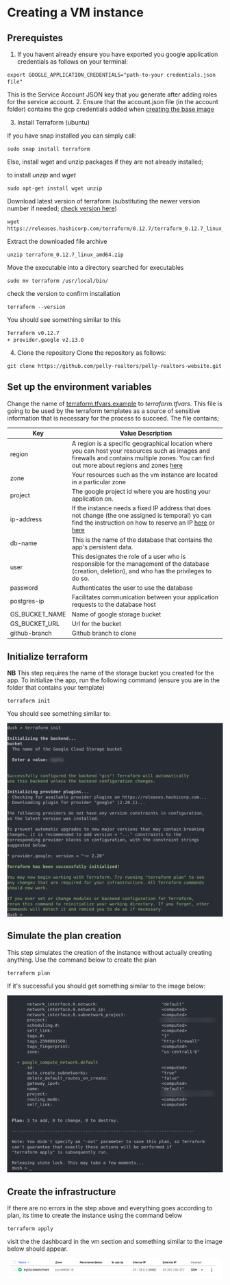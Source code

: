 # Creating a VM instance

## Prerequistes
1. If you havent already ensure you have exported you google application credentials as follows on your terminal:
```
export GOOGLE_APPLICATION_CREDENTIALS="path-to-your credentials.json file"
```
This is the Service Account JSON key that you generate after adding roles for the service account.
2. Ensure that the account.json file (in the account folder) contains the gcp credentials added when [creating the base image](../base-image/README.md)

3. Install Terraform (ubuntu)

If you have snap installed you can simply call:

```
sudo snap install terraform
```

Else, install wget and unzip packages if they are not already installed;

to install *unzip* and *wget*

```
sudo apt-get install wget unzip
```

Download latest version of terraform (substituting the newer version number if needed; [check version here](https://www.terraform.io/downloads.html))
```
wget https://releases.hashicorp.com/terraform/0.12.7/terraform_0.12.7_linux_amd64.zip
```

Extract the downloaded file archive
```
unzip terraform_0.12.7_linux_amd64.zip
```
Move the executable into a directory searched for executables
```
sudo mv terraform /usr/local/bin/
```

check the version to confirm installation
```
terraform --version
```
You should see something similar to this
```
Terraform v0.12.7
+ provider.google v2.13.0
```
4. Clone the repository
Clone the repository as follows:
```
git clone https://github.com/pelly-realtors/pelly-realtors-website.git
```

## Set up the environment variables
Change the name of [terraform.tfvars.example](./terraform.tfvars.example) to *terraform.tfvars*. This file is going to be used by the terraform templates as a source of sensitive information that is necessary for the process to succeed. The file contains;

| **Key**           | **Value Description**|
|-------------------|----------------------|
| region            | A region is a specific geographical location where you can host your resources such as images and firewalls and contains multiple zones. You can find out more about regions and zones [here](https://cloud.google.com/compute/docs/regions-zones/)|
| zone              | Your resources such as the vm instance are located in a particular zone|
| project           | The google project id where you are hosting your application on.|
| ip-address        | If the instance needs a fixed IP address that does not change (the one assigned is temporal) yo can find the instruction on how to reserve an IP [here](https://cloud.google.com/compute/docs/ip-addresses/reserve-static-external-ip-address#reserve_new_static) or [here](https://cloud.google.com/compute/docs/ip-addresses/reserve-static-external-ip-address#promote_ephemeral_ip)|
| db-name     | This is the name of the database that contains the app's persistent data.|
| user              | This designates the role of a user who is responsible for the management of the database (creation, deletion), and who has the privileges to do so.|
| password          | Authenticates the user to use the database|
| postgres-ip       | Facilitates communication between your application requests to the database host|
| GS_BUCKET_NAME | Name of google storage bucket|
| GS_BUCKET_URL | Url for the bucket|
| github-branch | Github branch to clone |

## Initialize terraform
**NB** This step requires the name of the storage bucket you created for the app.
To initialize the app, run the following command (ensure you are in the folder that contains your template)
```
terraform init
```

You should see something similar to:

![init image](../docs/images/terraforminit.png)

## Simulate the plan creation
This step simulates the creation of the instance without actually creating anything. Use the command below to create the plan
```
terraform plan
```
If it's successful you should get something similar to the image below:

![terraform plan](../docs/images/terraformplan.png)

## Create the infrastructure
If there are no errors in the step above and everything goes according to plan, its time to create the instance using the command below
```
terraform apply
```

visit the the dashboard in the vm section and something similar to the image below should appear.

![terraform plan](../docs/images/terraformapply.png)